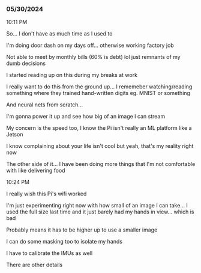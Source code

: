 ### 05/30/2024

10:11 PM

So... I don't have as much time as I used to

I'm doing door dash on my days off... otherwise working factory job

Not able to meet by monthly bills (60% is debt) lol just remnants of my dumb decisions

I started reading up on this during my breaks at work

I really want to do this from the ground up... I rememeber watching/reading something where they trained hand-written digits eg. MNIST or something

And neural nets from scratch...

I'm gonna power it up and see how big of an image I can stream

My concern is the speed too, I know the Pi isn't really an ML platform like a Jetson

I know complaining about your life isn't cool but yeah, that's my reality right now

The other side of it... I have been doing more things that I'm not comfortable with like delivering food

10:24 PM

I really wish this Pi's wifi worked

I'm just experimenting right now with how small of an image I can take... I used the full size last time and it just barely had my hands in view... which is bad

Probably means it has to be higher up to use a smaller image

I can do some masking too to isolate my hands

I have to calibrate the IMUs as well

There are other details